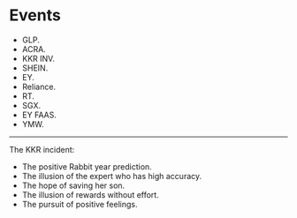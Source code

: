 # Events

- GLP.
- ACRA.
- KKR INV.
- SHEIN.
- EY.
- Reliance.
- RT.
- SGX.
- EY FAAS.
- YMW.

<!-- truncate -->

---

The KKR incident:
- The positive Rabbit year prediction.
- The illusion of the expert who has high accuracy.
- The hope of saving her son.
- The illusion of rewards without effort.
- The pursuit of positive feelings.
